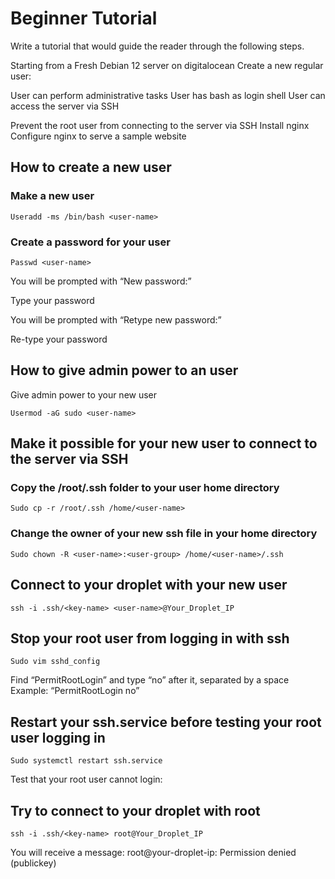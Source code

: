 # Beginner Tutorial


Write a tutorial that would guide the reader through the following steps.

Starting from a Fresh Debian 12 server on digitalocean
Create a new regular user:

User can perform administrative tasks
User has bash as login shell
User can access the server via SSH


Prevent the root user from connecting to the server via SSH
Install nginx
Configure nginx to serve a sample website


## How to create a new user


### Make a new user

```Useradd -ms /bin/bash <user-name>```

### Create a password for your user

```Passwd <user-name>```


You will be prompted with “New password:”

Type your password

You will be prompted with “Retype new password:”

Re-type your password 

## How to give admin power to an user

Give admin power to your new user

```Usermod -aG sudo <user-name>```


## Make it possible for your new user to connect to the server via SSH

### Copy the /root/.ssh folder to your user home directory

```Sudo cp -r /root/.ssh /home/<user-name>```

### Change the owner of your new ssh file in your home directory

```Sudo chown -R <user-name>:<user-group> /home/<user-name>/.ssh```


## Connect to your droplet with your new user

```ssh -i .ssh/<key-name> <user-name>@Your_Droplet_IP```


## Stop your root user from logging in with ssh

```Sudo vim sshd_config```

Find “PermitRootLogin” and type “no” after it, separated by a space
Example: “PermitRootLogin no”

## Restart your ssh.service before testing your root user logging in

```Sudo systemctl restart ssh.service```

Test that your root user cannot login:

## Try to connect to your droplet with root

```ssh -i .ssh/<key-name> root@Your_Droplet_IP```

You will receive a message:
root@your-droplet-ip: Permission denied (publickey)
